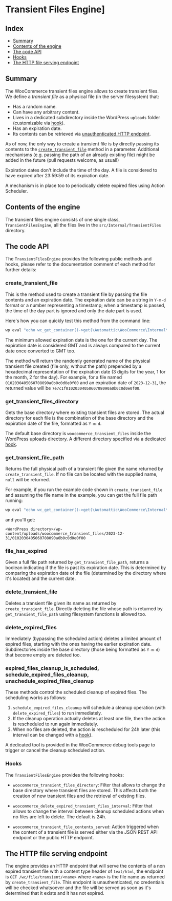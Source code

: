# Transient Files Engine]

## Index

* [Summary](#summary)
* [Contents of the engine](#contents-of-the-engine)
* [The code API](#the-code-api)
* [Hooks](#hooks)
* [The HTTP file serving endpoint](#the-http-file-serving-endpoint)


## Summary

The WooCommerce transient files engine allows to create transient files. We define a _transient file_ as a physical file (in the server filesystem) that:

* Has a random name.
* Can have any arbitrary content.
* Lives in a dedicated subdirectory inside the WordPress `uploads` folder (customizable via [hook](#hooks)).
* Has an expiration date.
* Its contents can be retrieved via [unauthenticated HTTP endpoint](#the-http-file-serving-endpoint).

As of now, the only way to create a transient file is by directly passing its contents to the [`create_transient_file`](#create_transient_file) method in a parameter. Additional mechanisms (e.g. passing the path of an already existing file) might be added in the future (pull requests welcome, as usual!)

Expiration dates don't include the time of the day. A file is considered to have expired after 23:59:59 of its expiration date.

A mechanism is in place too to periodically delete expired files using Action Scheduler.


## Contents of the engine

The transient files engine consists of one single class, `TransientFilesEngine`, all the files live in the `src/Internal/TransientFiles` directory.


## The code API

The `TransientFilesEngine` provides the following public methods and hooks, please refer to the documentation comment of each method for further details:


### create_transient_file

This is the method used to create a transient file by passing the file contents and an expiration date. The expiration date can be a string in `Y-m-d` format or a number representing a timestamp; when a timestamp is passed, the time of the day part is ignored and only the date part is used.

Here's how you can quickly test this method from the command line:

```bash
wp eval "echo wc_get_container()->get(\Automattic\WooCommerce\Internal\TransientFiles\TransientFilesEngine::class)->create_transient_file('foobar', '2023-12-31');"
```

The minimum allowed expiration date is the one for the current day. The expiration date is considered GMT and is always compared to the current date once converted to GMT too.

The method will return the randomly generated name of the physical transient file created (file only, without the path) prepended by a hexadecimal representation of the expiration date (3 digits for the year, 1 for the month, 2 for the day). For example, for a file named `0102030405060708090a0b0c0d0e0f00` and an expiration date of `2023-12-31`, the returned value will be `7e7c1f0102030405060708090a0b0c0d0e0f00`.


### get_transient_files_directory

Gets the base directory where existing transient files are stored. The actual directory for each file is the combination of the base directory and the expiration date of the file, formatted as `Y-m-d`.

The default base directory is `woocommerce_transient_files` inside the WordPress uploads directory. A different directory specified via a dedicated [hook](#hooks).


### get_transient_file_path

Returns the full physical path of a transient file given the name returned by `create_transient_file`.  If no file can be located with the supplied name, `null` will be returned.

For example, if you run the example code shown in `create_transient_file` and assuming the file name in the example, you can get the full file path running:

```bash
wp eval "echo wc_get_container()->get(\Automattic\WooCommerce\Internal\TransientFiles\TransientFilesEngine::class)->get_transient_file_path('7e7c1f0102030405060708090a0b0c0d0e0f00');"
```

and you'll get:

```
<WordPress directory>/wp-content/uploads/woocommerce_transient_files/2023-12-31/0102030405060708090a0b0c0d0e0f00
```


### file_has_expired

Given a full file path returned by `get_transient_file_path`, returns a boolean indicating if the file is past its expiration date. This is determined by comparing the expiration date of the file (determined by the directory where it's located) and the current date.


### delete_transient_file

Deletes a transient file given its name as returned by `create_transient_file`. Directly deleting the file whose path is returned by `get_transient_file_path` using filesystem functions is allowed too.


### delete_expired_files

Immediately (bypassing the scheduled action) deletes a limited amount of expired files, starting with the ones having the earlier expiration date. Subdirectories inside the base directory (those being formatted as `Y-m-d`) that become empty are deleted too.


### expired_files_cleanup_is_scheduled, schedule_expired_files_cleanup, unschedule_expired_files_cleanup

These methods control the scheduled cleanup of expired files. The scheduling works as follows:

1. `schedule_expired_files_cleanup` will schedule a cleanup operation (with `delete_expired_files`) to run immediately.
2. If the cleanup operation actually deletes at least one file, then the action is rescheduled to run again immediately.
3. When no files are deleted, the action is rescheduled for 24h later (this interval can be changed with a [hook](#hooks)).

A dedicated tool is provided in the WooCommerce debug tools page to trigger or cancel the cleanup scheduled action.


### Hooks

The `TransientFilesEngine` provides the following hooks:

* `woocommerce_transient_files_directory`: Filter that allows to change the base directory where transient files are stored. This affects both the creation of new transient files and the retrieval of existing files.

* `woocommerce_delete_expired_transient_files_interval`: Filter that allows to change the interval between cleanup scheduled actions when no files are left to delete. The default is 24h.

* `woocommerce_transient_file_contents_served`: Action triggered when the content of a transient file is served either via the JSON REST API endpoint or the public HTTP endpoint.


## The HTTP file serving endpoint

The engine provides an HTTP endpoint that will serve the contents of a non expired transient file with a content type header of `text/html`, the endpoint is `GET /wc/file/transient/<name>` where `<name>` is the file name as returned by `create_transient_file`. This endpoint is unauthenticated, no credentials will be checked whatsoever and the file will be served as soon as it's determined that it exists and it has not expired.
